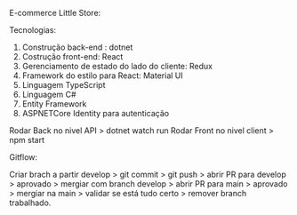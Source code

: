 E-commerce Little Store:

Tecnologias:

1. Construção back-end :  dotnet
2. Costrução front-end: React
3. Gerenciamento de estado do lado do cliente: Redux
4. Framework do estilo para React:  Material UI
5. Linguagem TypeScript
6. Linguagem C#
7. Entity Framework
8. ASPNETCore Identity para autenticação


Rodar Back no nivel API > dotnet watch run
Rodar Front no nivel client > npm start

Gitflow:

Criar brach a partir develop > git commit > git push > abrir PR para develop > aprovado > mergiar com branch develop > abrir PR para main > aprovado > mergiar na main > validar se está tudo certo > remover branch trabalhado.
